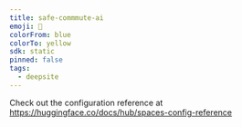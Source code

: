 ```yaml
---
title: safe-commmute-ai
emoji: 🐳
colorFrom: blue
colorTo: yellow
sdk: static
pinned: false
tags:
  - deepsite
---
```


Check out the configuration reference at https://huggingface.co/docs/hub/spaces-config-reference
